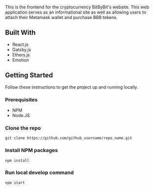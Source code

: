 This is the frontend for the cryptocurrency BitByBit's website. This web application serves as an informational site as well as allowing users to attach their Metamask wallet and purchase BBB tokens.

## Built With
* React.js
* Gatsby.js
* Ethers.js
* Emotion 

## Getting Started
Follow these instructions to get the project up and running locally.

### Prerequisites
* NPM
* Node.JS

### Clone the repo
`git clone https://github.com/github_username/repo_name.git`

### Install NPM packages
`npm install`

### Run local develop command 
`npm start`
